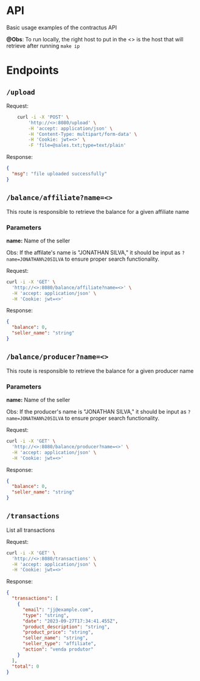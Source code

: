 # API

Basic usage examples of the contractus API

**@Obs**: To run locally, the right host to put in the <> is the host that will retrieve after running `make ip`

# Endpoints

## `/upload`

Request:

```bash
    curl -i -X 'POST' \
        'http://<>:8080/upload' \
        -H 'accept: application/json' \
        -H 'Content-Type: multipart/form-data' \
        -H 'Cookie: jwt=<>' \
        -F 'file=@sales.txt;type=text/plain' 
```

Response:

```JSON
{
  "msg": "file uploaded successfully"
}
```

## `/balance/affiliate?name=<>`

This route is responsible to retrieve the balance for a given affiliate name


### Parameters

**name:** Name of the seller 

Obs: If the affilate's name is "JONATHAN SILVA," it should be input as `?name=JONATHAN%20SILVA` to ensure proper search functionality.

Request: 

```bash
curl -i -X 'GET' \
  'http://<>:8080/balance/affiliate?name=<>' \
  -H 'accept: application/json' \
  -H 'Cookie: jwt=<>'
```

Response:

```JSON
{
  "balance": 0,
  "seller_name": "string"
}
```

## `/balance/producer?name=<>`

This route is responsible to retrieve the balance for a given producer name

### Parameters

**name:** Name of the seller 

Obs: If the producer's name is "JONATHAN SILVA," it should be input as `?name=JONATHAN%20SILVA` to ensure proper search functionality.


Request: 

```bash
curl -i -X 'GET' \
  'http://<>:8080/balance/producer?name=<>' \
  -H 'accept: application/json' \
  -H 'Cookie: jwt=<>'
```

Response:

```JSON
{
  "balance": 0,
  "seller_name": "string"
}
```

## `/transactions`

List all transactions

Request: 

```bash
curl -i -X 'GET' \
  'http://<>:8080/transactions' \
  -H 'accept: application/json' \
  -H 'Cookie: jwt=<>'
```

Response:

```JSON
{
  "transactions": [
    {
      "email": "jj@example.com",
      "type": "string",
      "date": "2023-09-27T17:34:41.455Z",
      "product_description": "string",
      "product_price": "string",
      "seller_name": "string",
      "seller_type": "affiliate",
      "action": "venda produtor"
    }
  ],
  "total": 0
}
```
